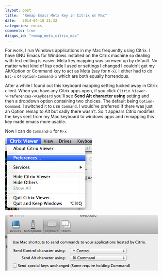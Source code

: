 ```yaml
---
layout: post
title:  "Remap Emacs Meta Key in Citrix on Mac"
date:   2014-04-18 21:32
categories: emacs
comments: true
disqus_id: "remap_meta_citrix_mac"
---
```

For work, I run Windows applications in my Mac frequently using
Citrix. I have GNU Emacs for Windows installed on the Citrix machine
so dealing with text editing is easier. Meta key mapping was screwed
up by default. No matter what kind of lisp code I used or settings I
changed I couldn't get my Alt/Option or Command key to act as Meta
(say for `M-x`). I either had to do `Esc-x` or `Option-Command-x`
which are both equally horrendous.

After a while I found out this keyboard mapping setting tucked away in
Citrix client. When you have any Citrix apps open, if you click
`Citrix Viewer->Preferences->Keyboard` you'll see **Send Alt character
using** setting and then a dropdown option containing two choices. The
default being `Option-Command`. I switched it to use `Command`. I
would've preferred if there was just an Option remap to Alt but sadly
there wasn't. So it appears Citrix modifies the keys sent from my Mac
keyboard to windows apps and remapping this key made emacs more
usable.

Now I can do `Command-x` for `M-x`

<img class="center-image" src="/assets/remap-meta-citrix-mac1.png"
alt="Citrix Viewer Preferences for Keyboard">


<img class="center-image" src="/assets/remap-meta-citrix-mac2.png"
alt="Send Alt Characters Using Setting">

